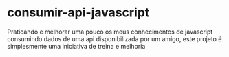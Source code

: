# consumir-api-javascript
Praticando e melhorar uma pouco os meus conhecimentos de javascript consumindo dados de uma api disponibilizada por um amigo, este projeto é simplesmente uma iniciativa de treina e melhoria
